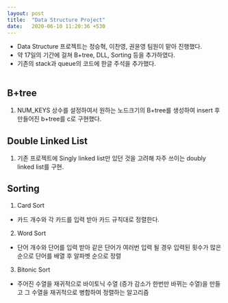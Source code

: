 ```yaml
---
layout: post
title:  "Data Structure Project"
date:   2020-06-10 11:20:36 +530
---
```


* Data Structure 프로젝트는 정승혁, 이찬영, 권윤영 팀원이 맡아 진행했다.
* 약 17일의 기간에 걸쳐 B+tree, DLL, Sorting 등을 추가하였다.
* 기존의 stack과 queue의 코드에 한글 주석을 추가했다.
<br><br>

## B+tree
1. NUM_KEYS 상수를 설정하여서 원하는 노드크기의 B+tree를 생성하여 insert 후 만들어진 b+tree를 c로 구현했다.

## Double Linked List
1. 기존 프로젝트에 Singly linked list만 있던 것을 고려해 자주 쓰이는 doubly linked list를 구현.

## Sorting
1. Card Sort
 * 카드 개수와 각 카드를 입력 받아 카드 규칙대로 정렬한다.
2. Word Sort
 * 단어 개수와 단어를 입력 받아 같은 단어가 여러번 입력 될 경우 입력된 횟수가 많은 순으로 단어를 배열 후 알파벳 순으로 정렬
3. Bitonic Sort
 * 주어진 수열을 재귀적으로 바이토닉 수열 (증가 감소가 한번만 바뀌는 수열)을 만들고 그 수열을 재귀적으로 병합하여 정렬하는 알고리즘
